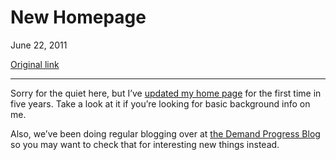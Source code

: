 New Homepage
============

June 22, 2011

[Original link](http://www.aaronsw.com/weblog/newhomepage)

* * * * *

Sorry for the quiet here, but I’ve [updated my home
page](http://www.aaronsw.com/) for the first time in five years. Take a
look at it if you’re looking for basic background info on me.

Also, we’ve been doing regular blogging over at [the Demand Progress
Blog](http://blog.demandprogress.org/) so you may want to check that for
interesting new things instead.

